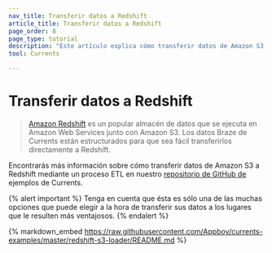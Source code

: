 ```yaml
---
nav_title: Transferir datos a Redshift
article_title: Transferir datos a Redshift
page_order: 8
page_type: tutorial
description: "Este artículo explica cómo transferir datos de Amazon S3 a Redshift mediante un proceso ETL."
tool: Currents

---
```


# Transferir datos a Redshift

> [Amazon Redshift](https://aws.amazon.com/redshift/) es un popular almacén de datos que se ejecuta en Amazon Web Services junto con Amazon S3. Los datos Braze de Currents están estructurados para que sea fácil transferirlos directamente a Redshift.

Encontrarás más información sobre cómo transferir datos de Amazon S3 a Redshift mediante un proceso ETL en nuestro [repositorio de GitHub de](https://github.com/Appboy/currents-examples) ejemplos de Currents.

{% alert important %}
Tenga en cuenta que ésta es sólo una de las muchas opciones que puede elegir a la hora de transferir sus datos a los lugares que le resulten más ventajosos.
{% endalert %}

{% markdown_embed https://raw.githubusercontent.com/Appboy/currents-examples/master/redshift-s3-loader/README.md %}
